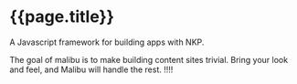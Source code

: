 # {{page.title}}

A Javascript framework for building apps with NKP.

The goal of malibu is to make building content sites trivial. Bring your look and feel, and Malibu will handle the rest. !!!!


